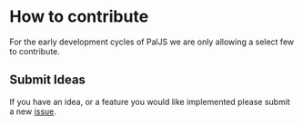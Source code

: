 # How to contribute

For the early development cycles of PalJS we are only allowing a select few to contribute. 

## Submit Ideas

If you have an idea, or a feature you would like implemented please submit a new [issue](https://github.com/ArielSaldana/PalJS/issues). 